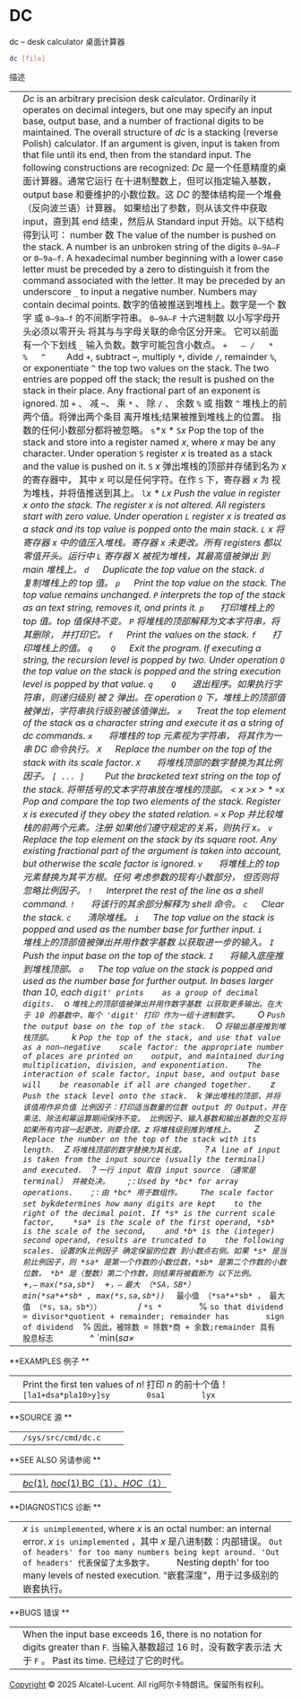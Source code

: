 # DC

dc – desk calculator 桌面计算器

```bash
dc [file]
```

描述


|      |                                                              |
| ---- | ------------------------------------------------------------ |
|      | *Dc* is an arbitrary precision desk calculator. Ordinarily it operates    on decimal integers, but one may specify an input base, output    base, and a number of fractional digits to be maintained. The    overall structure of *dc* is a stacking (reverse Polish) calculator.    If an argument is given, input is taken from that file until its    end, then from the standard input. The following constructions    are recognized: *Dc* 是一个任意精度的桌面计算器。通常它运行 在十进制整数上，但可以指定输入基数，output base 和要维护的小数位数。这 *DC* 的整体结构是一个堆叠（反向波兰语）计算器。 如果给出了参数，则从该文件中获取 input，直到其 end 结束，然后从 Standard input 开始。以下结构 得到认可：     number 数                  The value of the number is pushed on the stack. A number is an        unbroken string of the digits `0–9A–F` or `0–9a–f`. A hexadecimal number        beginning with a lower case letter must be preceded by a zero        to distinguish it from the command associated with the letter.        It may be preceded by an underscore `_` to        input a negative number. Numbers may contain decimal points. 数字的值被推送到堆栈上。数字是一个 数字 或 `0–9a–f` 的不间断字符串。 `0–9A–F` 十六进制数 以小写字母开头必须以零开头 将其与与字母关联的命令区分开来。 它可以前面有一个下划线 `_`  输入负数。数字可能包含小数点。                 `+   – /   *   %   ^    `             Add `+`, subtract –, multiply `*`, divide `/`, remainder `%`, or exponentiate        `^` the top two values on the stack. The two entries are popped        off the stack; the result is pushed on the stack in their place.        Any fractional part of an exponent is ignored. 加 `+` 、 减 –、 乘 `*` 、 除 `/` 、 余数 `%` 或 指数 `^` 堆栈上的前两个值。将弹出两个条目 离开堆栈;结果被推到堆栈上的位置。 指数的任何小数部分都将被忽略。                 `s`*x *    `S`*x*  Pop the top of the stack and store into a register named *x*,    where *x* may be any character. Under operation `S` register *x* is    treated as a stack and the value is pushed on it.  `S` *x*   弹出堆栈的顶部并存储到名为 *x* 的寄存器中， 其中 *x* 可以是任何字符。在作 `S` 下，寄存器 *x* 为 视为堆栈，并将值推送到其上。     `l`*x *    `L`*x*  Push the value in register *x* onto the stack. The register *x*    is not altered. All registers start with zero value. Under operation    `L` register *x* is treated as a stack and its top value is popped    onto the main stack.  `L` *x*   将寄存器 *x* 中的值压入堆栈。寄存器 *x* 未更改。所有 registers 都以零值开头。运行中 `L` 寄存器 *X* 被视为堆栈，其最高值被弹出 到 main 堆栈上。     `d   `Duplicate the top value on the stack.  `d   ` 复制堆栈上的 top 值。     `p   `Print the top value on the stack. The top value remains unchanged.    `P` interprets the top of the stack as an text string, removes it,    and prints it.  `p   ` 打印堆栈上的 top 值。top 值保持不变。 `P` 将堆栈的顶部解释为文本字符串，将其删除， 并打印它。     `f   `Print the values on the stack.  `f   ` 打印堆栈上的值。     `q    Q   `Exit the program. If executing a string, the recursion level    is popped by two. Under operation `Q` the top value on the stack    is popped and the string execution level is popped by that value.  `q    Q   ` 退出程序。如果执行字符串，则递归级别 被 2 弹出。在 operation `Q` 下，堆栈上的顶部值 被弹出，字符串执行级别被该值弹出。     `x   `Treat the top element of the stack as a character string and    execute it as a string of *dc* commands.  `x   ` 将堆栈的 top 元素视为字符串， 将其作为一串 *DC* 命令执行。     `X   `Replace the number on the top of the stack with its scale factor.  `X   ` 将堆栈顶部的数字替换为其比例因子。     `[ ... ]    `             Put the bracketed text string on the top of the stack. 将带括号的文本字符串放在堆栈的顶部。         <        *x     >x > *    `=`*x*  Pop and compare the top two elements of the stack. Register    *x* is executed if they obey the stated relation.  `=` *x*  Pop 并比较堆栈的前两个元素。注册 *如果他们*遵守规定的关系，则执行 x。     `v   `Replace the top element on the stack by its square root. Any    existing fractional part of the argument is taken into account,    but otherwise the scale factor is ignored.  `v   ` 将堆栈上的 top 元素替换为其平方根。任何 考虑参数的现有小数部分， 但否则将忽略比例因子。     `!   `Interpret the rest of the line as a shell command.  `!   ` 将该行的其余部分解释为 shell 命令。     `c   `Clear the stack.  `c   ` 清除堆栈。     `i   `The top value on the stack is popped and used as the number base    for further input.  `i   ` 堆栈上的顶部值被弹出并用作数字基数 以获取进一步的输入。     `I   `Push the input base on the top of the stack.  `I   ` 将输入底座推到堆栈顶部。     `o   `The top value on the stack is popped and used as the number base    for further output. In bases larger than 10, each `digit' prints    as a group of decimal digits.  `o   ` 堆栈上的顶部值被弹出并用作数字基数 以获取更多输出。在大于 10 的基数中，每个 'digit' 打印 作为一组十进制数字。     `O   `Push the output base on the top of the stack.  `O   ` 将输出基座推到堆栈顶部。     `k   `Pop the top of the stack, and use that value as a non–negative    scale factor: the appropriate number of places are printed on    output, and maintained during multiplication, division, and exponentiation.    The interaction of scale factor, input base, and output base will    be reasonable if all are changed together.    `z   `Push the stack level onto the stack.  `k   ` 弹出堆栈的顶部，并将该值用作非负值 比例因子：打印适当数量的位数 output 的 Output，并在乘法、除法和幂运算期间保持不变。 比例因子、输入基数和输出基数的交互将 如果所有内容一起更改，则要合理。 `z   ` 将堆栈级别推到堆栈上。     `Z   `Replace the number on the top of the stack with its length.  `Z   ` 将堆栈顶部的数字替换为其长度。     `?   `A line of input is taken from the input source (usually the terminal)    and executed.  `?   ` 一行 input 取自 input source （通常是 terminal） 并被处决。     `; :  `Used by *bc* for array operations.    `; :  ` 由 *bc* 用于数组作。    The scale factor set by `k` determines how many digits are kept    to the right of the decimal point. If *s* is the current scale factor,    *sa* is the scale of the first operand, *sb* is the scale of the second,    and *b* is the (integer) second operand, results are truncated to    the following scales. 设置的 `k` 比例因子 确定保留的位数 到小数点右侧。如果 *s* 是当前比例因子，则 *sa* 是第一个作数的小数位数，*sb* 是第二个作数的小数位数， *b* 是（整数）第二个作数，则结果将被截断为 以下比例。                  `+`,–`   `max(*sa,sb*)  `+` ，– `   ` 最大 （*SA，SB*）         `*    `min(*sa*+*sb* , max(*s,sa,sb*))  `*    ` 最小值 （*sa*+*sb* ， 最大值 （*s，sa，sb*））         `/    `*s *        `%    `so that dividend = divisor*quotient + remainder; remainder has        sign of dividend  `%    ` 因此，被除数 = 除数*商 + 余数;remainder 具有 股息标志         `^    `min(*sa×*|*b*|, max(*s,sa*))  `^    ` min（*sa×*|*b*|， max（*s，sa*））         `v    `max(*s,sa*)  `v    ` 最大值 （*s，sa*） |



**EXAMPLES      例子
** 



|      |                                                              |
| ---- | ------------------------------------------------------------ |
|      | Print the first ten values of *n*! 打印 *n* 的前十个值！                  `[la1+dsa*pla10>y]sy        0sa1        lyx        ` |



**SOURCE      源
**

|      |                         |
| ---- | ----------------------- |
|      | `/sys/src/cmd/dc.c    ` |



**SEE ALSO      另请参阅
**

|      |                                                              |
| ---- | ------------------------------------------------------------ |
|      | [*bc*(1)](https://plan9.io/magic/man2html/1/bc), [*hoc*(1) BC（1）、*HOC*（1） ](https://plan9.io/magic/man2html/1/hoc) |



**DIAGNOSTICS      诊断
**

|      |                                                              |
| ---- | ------------------------------------------------------------ |
|      | *x* `is unimplemented`, where *x* is an octal number: an internal error. *x* `is unimplemented` ，其中 *x* 是八进制数：内部错误。     `Out of headers' for too many numbers being kept around. 'Out of headers' 代表保留了太多数字。     `Nesting depth' for too many levels of nested execution. “嵌套深度”，用于过多级别的嵌套执行。 |



**BUGS      错误
**

|      |                                                              |
| ---- | ------------------------------------------------------------ |
|      | When the input base exceeds 16, there is no notation for digits    greater than `F`.   当输入基数超过 16 时，没有数字表示法 大于 `F` 。    Past its time. 已经过了它的时代。 |



[ Copyright](http://www.lucent.com/copyright.html) © 2025 Alcatel-Lucent.  All rig阿尔卡特朗讯。保留所有权利。